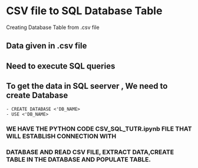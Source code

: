 # CSV file to SQL Database Table
Creating Database Table from .csv file 

## Data given in .csv file
## Need to execute SQL queries
## To get the data in SQL seerver , We need to create Database
    - CREATE DATABASE <'DB_NAME>
    - USE <'DB_NAME>
### WE HAVE THE PYTHON CODE  CSV_SQL_TUTR.ipynb FILE THAT WILL ESTABLISH CONNECTION WITH
### DATABASE AND READ CSV FILE, EXTRACT DATA,CREATE TABLE IN THE DATABASE AND POPULATE TABLE.

